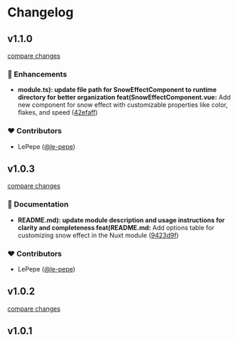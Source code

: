 # Changelog


## v1.1.0

[compare changes](https://github.com/le-pepe/nuxt-snow-effect/compare/v1.0.3...v1.1.0)

### 🚀 Enhancements

- **module.ts): update file path for SnowEffectComponent to runtime directory for better organization feat(SnowEffectComponent.vue:** Add new component for snow effect with customizable properties like color, flakes, and speed ([42efaff](https://github.com/le-pepe/nuxt-snow-effect/commit/42efaff))

### ❤️ Contributors

- LePepe ([@le-pepe](http://github.com/le-pepe))

## v1.0.3

[compare changes](https://github.com/le-pepe/nuxt-snow-effect/compare/v1.0.2...v1.0.3)

### 📖 Documentation

- **README.md): update module description and usage instructions for clarity and completeness feat(README.md:** Add options table for customizing snow effect in the Nuxt module ([9423d9f](https://github.com/le-pepe/nuxt-snow-effect/commit/9423d9f))

### ❤️ Contributors

- LePepe ([@le-pepe](http://github.com/le-pepe))

## v1.0.2

[compare changes](https://github.com/le-pepe/nuxt-snow-effect/compare/v1.0.1...v1.0.2)

## v1.0.1

